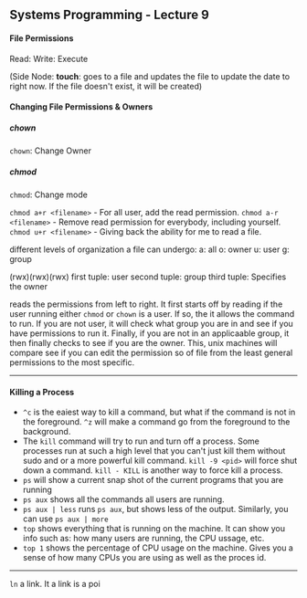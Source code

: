 ## Systems Programming - Lecture 9

#### File Permissions
Read:
Write: 
Execute


(Side Node: <b>touch</b>: goes to a file and updates the file to update the date to right now. If the file doesn't exist, it will be created)

#### Changing File Permissions & Owners

##### chown
`chown`: Change Owner

##### chmod
`chmod`: Change mode

`chmod a+r <filename>` - For all user, add the read permission.
`chmod a-r <filename>` - Remove read permission for everybody, including yourself.
`chmod u+r <filename>` - Giving back the ability for me to read a file.

different levels of organization a file can undergo:
a: all
o: owner
u: user
g: group

(rwx)(rwx)(rwx)
first tuple: user
second tuple: group
third tuple: Specifies the owner

reads the permissions from left to right. It first starts off by reading if the user running either `chmod` or `chown` is a user. If so, the it allows the command to run. If you are not user, it will check what group you are in and see if you have permissions to run it. Finally, if you are not in an applicaable group, it then finally checks to see if you are the owner. This, unix machines will compare see if you can edit the permission so of file from the least general permissions to the most specific.

---

#### Killing a Process

- `^c` is the eaiest way to kill a command, but what if the command is not in the foreground. `^z` will make a command go from the foreground to the background. 
- The `kill` command will try to run and turn off a process. Some processes run at such a high level that you can't just kill them without sudo and or a more powerful kill command. `kill -9 <pid>` will force shut down a command. `kill - KILL` is another way to force kill a process. 
- `ps` will show a current snap shot of the current programs that you are running
- `ps aux` shows all the commands all users are running.
- `ps aux | less` runs `ps aux`, but shows less of the output. Similarly, you can use `ps aux | more` 
- `top` shows everything that is running on the machine. It can show you info such as: how many users are running, the CPU ussage, etc.
- `top 1` shows the percentage of CPU usage on the machine. Gives you a sense of how many CPUs you are using as well as the proces id.

---

`ln` a link. It a link is a poi


